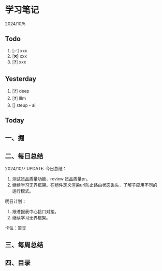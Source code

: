 # 学习笔记

2024/10/5

## Todo

1. [✅] xxx
2. [❌] xxx
3. [❓] xxx

## Yesterday

1. [❓] deep
2. [❓] lllm
3. [] steup - ai

## Today

## 一、掘

## 二、每日总结

2024/10/7 UPDATE:
今日总结：

1. 测试货品质量功能，review 货品质量pr。
2. 继续学习无界框架。在组件定义渲染url防止路由状态丢失，了解子应用不同的运行模式。

明日计划：

1. 跟进报表中心接口对接。
2. 继续学习无界框架。

卡位：暂无

## 三、每周总结

## 四、目录
